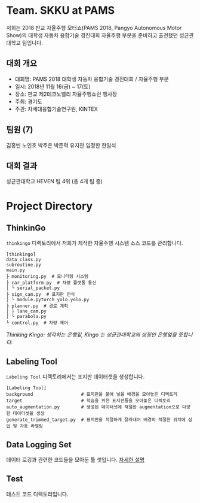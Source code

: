# Team. SKKU at PAMS
저희는 2018 판교 자율주행 모터쇼(PAMS 2018, Pangyo Autonomous Motor Show)의 대학생 자동차 융합기술 경진대회 자율주행 부문을 준비하고 출전했던 성균관대학교 팀입니다.

## 대회 개요
* 대회명: PAMS 2018 대학생 자동차 융합기술 경진대회 / 자율주행 부문
* 일시: 2018년 11월 16(금) ~ 17(토)
* 장소: 판교 제2테크노밸리 자율주행쇼런 행사장
* 주최: 경기도
* 주관: 차세대융합기술연구원, KINTEX
## 팀원 (7)
김홍빈 노인호 박주은 박준혁 유지찬 임정한 한일석
## 대회 결과
성균관대학교 HEVEN 팀 4위 (총 4개 팀 중)

# Project Directory
## ThinkinGo
`thinkingo` 디렉토리에서 저희가 제작한 자율주행 시스템 소스 코드를 관리합니다.

```text
[thinkingo]
data_class.py
subroutine.py
main.py
├ monitoring.py  # 모니터링 시스템
├ car_platform.py  # 차량 플랫폼 통신
│ └ serial_packet.py
├ sign_cam.py  # 표지판 인식
│ └ module.pytorch_yolo.yolo.py
├ planner.py  # 경로 계획
│ ├ lane_cam.py
│ └ parabola.py
└ control.py  # 차량 제어
```
_Thinking Kingo: 생각하는 은행잎, Kingo 는 성균관대학교의 상징인 은행잎을 뜻합니다._

## Labeling Tool
`Labeling Tool` 디렉토리에서는 표지판 데이터셋을 생성합니다.

```text
[Labeling Tool]
background                  # 표지판을 붙여 넣을 배경을 모아놓은 디렉토리
target                      # 학습을 위한 표지판들을 모아놓은 디렉토리
auto_augmentation.py        # 생성된 데이터셋에 적절한 augmentation으로 다양한 데이터셋을 생성
generate_trimmed_target.py  # 표지판을 적절하게 잘라내어 배경의 적절한 위치에 삽입 및 자동 라벨링
```

## Data Logging Set
데이터 로깅과 관련한 코드들을 모아둔 툴 셋입니다. [자세한 설명](https://github.com/HongBeenKim/pams-skku/pull/4)

## Test
테스트 코드 디렉토리입니다.
